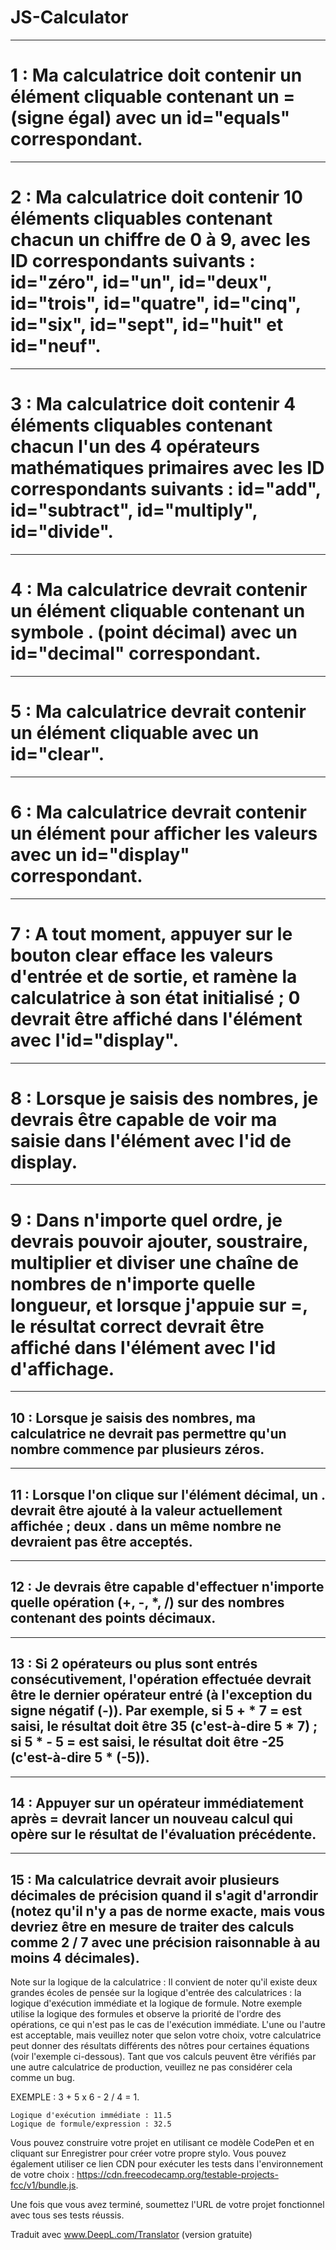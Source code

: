 # JS-Calculator

---

# 1 : Ma calculatrice doit contenir un élément cliquable contenant un = (signe égal) avec un id="equals" correspondant.

---

# 2 : Ma calculatrice doit contenir 10 éléments cliquables contenant chacun un chiffre de 0 à 9, avec les ID correspondants suivants : id="zéro", id="un", id="deux", id="trois", id="quatre", id="cinq", id="six", id="sept", id="huit" et id="neuf".

---

# 3 : Ma calculatrice doit contenir 4 éléments cliquables contenant chacun l'un des 4 opérateurs mathématiques primaires avec les ID correspondants suivants : id="add", id="subtract", id="multiply", id="divide".

---

# 4 : Ma calculatrice devrait contenir un élément cliquable contenant un symbole . (point décimal) avec un id="decimal" correspondant.

---

# 5 : Ma calculatrice devrait contenir un élément cliquable avec un id="clear".

---

# 6 : Ma calculatrice devrait contenir un élément pour afficher les valeurs avec un id="display" correspondant.

---

# 7 : A tout moment, appuyer sur le bouton clear efface les valeurs d'entrée et de sortie, et ramène la calculatrice à son état initialisé ; 0 devrait être affiché dans l'élément avec l'id="display".

---

# 8 : Lorsque je saisis des nombres, je devrais être capable de voir ma saisie dans l'élément avec l'id de display.

---

# 9 : Dans n'importe quel ordre, je devrais pouvoir ajouter, soustraire, multiplier et diviser une chaîne de nombres de n'importe quelle longueur, et lorsque j'appuie sur =, le résultat correct devrait être affiché dans l'élément avec l'id d'affichage.

---

## 10 : Lorsque je saisis des nombres, ma calculatrice ne devrait pas permettre qu'un nombre commence par plusieurs zéros.

---

## 11 : Lorsque l'on clique sur l'élément décimal, un . devrait être ajouté à la valeur actuellement affichée ; deux . dans un même nombre ne devraient pas être acceptés.

---

## 12 : Je devrais être capable d'effectuer n'importe quelle opération (+, -, *, /) sur des nombres contenant des points décimaux.

---

## 13 : Si 2 opérateurs ou plus sont entrés consécutivement, l'opération effectuée devrait être le dernier opérateur entré (à l'exception du signe négatif (-)). Par exemple, si 5 + * 7 = est saisi, le résultat doit être 35 (c'est-à-dire 5 * 7) ; si 5 * - 5 = est saisi, le résultat doit être -25 (c'est-à-dire 5 * (-5)).

---

## 14 : Appuyer sur un opérateur immédiatement après = devrait lancer un nouveau calcul qui opère sur le résultat de l'évaluation précédente.

---

## 15 : Ma calculatrice devrait avoir plusieurs décimales de précision quand il s'agit d'arrondir (notez qu'il n'y a pas de norme exacte, mais vous devriez être en mesure de traiter des calculs comme 2 / 7 avec une précision raisonnable à au moins 4 décimales).

Note sur la logique de la calculatrice : Il convient de noter qu'il existe deux grandes écoles de pensée sur la logique d'entrée des calculatrices : la logique d'exécution immédiate et la logique de formule. Notre exemple utilise la logique des formules et observe la priorité de l'ordre des opérations, ce qui n'est pas le cas de l'exécution immédiate. L'une ou l'autre est acceptable, mais veuillez noter que selon votre choix, votre calculatrice peut donner des résultats différents des nôtres pour certaines équations (voir l'exemple ci-dessous). Tant que vos calculs peuvent être vérifiés par une autre calculatrice de production, veuillez ne pas considérer cela comme un bug.

EXEMPLE : 3 + 5 x 6 - 2 / 4 = 1.

    Logique d'exécution immédiate : 11.5
    Logique de formule/expression : 32.5

Vous pouvez construire votre projet en utilisant ce modèle CodePen et en cliquant sur Enregistrer pour créer votre propre stylo. Vous pouvez également utiliser ce lien CDN pour exécuter les tests dans l'environnement de votre choix : https://cdn.freecodecamp.org/testable-projects-fcc/v1/bundle.js.

Une fois que vous avez terminé, soumettez l'URL de votre projet fonctionnel avec tous ses tests réussis.

Traduit avec www.DeepL.com/Translator (version gratuite)